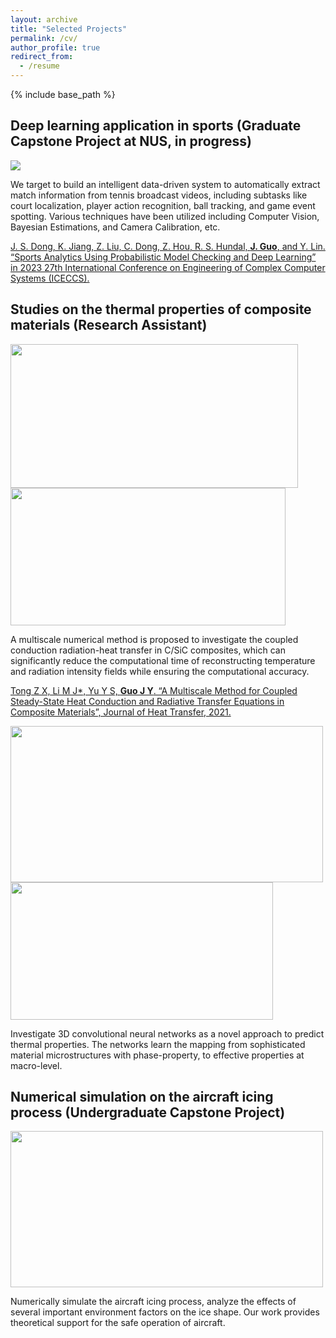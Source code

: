 ```yaml
---
layout: archive
title: "Selected Projects"
permalink: /cv/
author_profile: true
redirect_from:
  - /resume
---
```


{% include base_path %}

Deep learning application in sports (Graduate Capstone Project at NUS, in progress)
------
<img src='https://jingyu198.github.io/jingyu.github.io/images/demo1.gif'>

We target to build an intelligent data-driven system to automatically extract match information from tennis broadcast videos, including subtasks like court localization, player action recognition, ball tracking, and game event spotting. Various techniques have been utilized including Computer Vision, Bayesian Estimations, and Camera Calibration, etc.

[J. S. Dong, K. Jiang, Z. Liu, C. Dong, Z. Hou, R. S. Hundal, <b>J. Guo</b>, and Y. Lin. “Sports Analytics Using Probabilistic Model Checking and Deep Learning” in 2023 27th International Conference on Engineering of Complex Computer Systems (ICECCS).](https://jingyu198.github.io/jingyu.github.io/files/paper1.pdf)




Studies on the thermal properties of composite materials (Research Assistant)
------
<img src='https://jingyu198.github.io/jingyu.github.io/images/img1.png' style='width: 460px; height: 230px;'>         <img src='https://jingyu198.github.io/jingyu.github.io/images/img2.png' style='width: 440px; height: 220px;'>

A multiscale numerical method is proposed to investigate the coupled conduction radiation-heat transfer in C/SiC composites, which can significantly reduce the computational time of reconstructing temperature and radiation intensity fields while ensuring the computational accuracy.

[Tong Z X, Li M J*, Yu Y S, <b>Guo J Y</b>. “A Multiscale Method for Coupled Steady-State Heat Conduction and Radiative Transfer Equations in Composite Materials”, Journal of Heat Transfer, 2021.](https://jingyu198.github.io/jingyu.github.io/files/paper2.pdf)

<img src='https://jingyu198.github.io/jingyu.github.io/images/img3.png' style='width: 500px; height: 250px;'>         <img src='https://jingyu198.github.io/jingyu.github.io/images/img4.png' style='width: 420px; height: 220px;'>

Investigate 3D convolutional neural networks as a novel approach to predict thermal properties. The networks learn the mapping from sophisticated material microstructures with phase-property, to effective properties at macro-level.





Numerical simulation on the aircraft icing process (Undergraduate Capstone Project)
------
<img src='https://jingyu198.github.io/jingyu.github.io/images/img5.png' style='width: 500px; height: 250px;'>

Numerically simulate the aircraft icing process, analyze the effects of several important environment factors on the ice shape. Our work provides theoretical support for the safe operation of aircraft.
